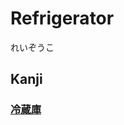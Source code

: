 # Refrigerator
れいぞうこ
## Kanji
### [冷](Kanji/kanji-dict/冷.md)[蔵](Kanji/temp-kanji/蔵.md)[庫](Kanji/temp-kanji/庫.md)